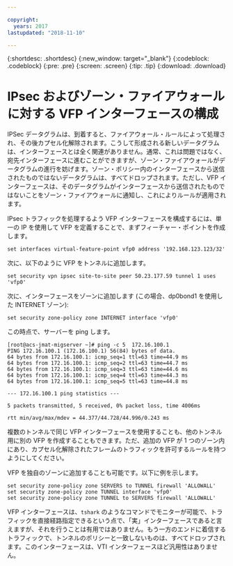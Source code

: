 ```yaml
---

copyright:
  years: 2017
lastupdated: "2018-11-10"

---
```


{:shortdesc: .shortdesc}
{:new_window: target="_blank"}
{:codeblock: .codeblock}
{:pre: .pre}
{:screen: .screen}
{:tip: .tip}
{:download: .download}

# IPsec およびゾーン・ファイアウォールに対する VFP インターフェースの構成
IPSec データグラムは、到着すると、ファイアウォール・ルールによって処理され、その後カプセル化解除されます。こうして形成される新しいデータグラムは、インターフェースとは全く関連がありません。通常、これは問題ではなく、宛先インターフェースに進むことができますが、ゾーン・ファイアウォールがデータグラムの進行を妨げます。ゾーン・ポリシー内のインターフェースから送信されたものではないデータグラムは、すべてドロップされます。ただし、VFP インターフェースは、そのデータグラムがインターフェースから送信されたものではないことをゾーン・ファイアウォールに通知し、これによりルールが適用されます。 

IPsec トラフィックを処理するよう VFP インターフェースを構成するには、単一の IP を使用して VFP を定義することで、まずフィーチャー・ポイントを作成します。

```
set interfaces virtual-feature-point vfp0 address '192.168.123.123/32'
```

次に、以下のように VFP をトンネルに追加します。

```
set security vpn ipsec site-to-site peer 50.23.177.59 tunnel 1 uses 'vfp0'
```

次に、インターフェースをゾーンに追加します (この場合、dp0bond1 を使用した INTERNET ゾーン):

```
set security zone-policy zone INTERNET interface 'vfp0'
```

この時点で、サーバーを ping します。

```
[root@acs-jmat-migserver ~]# ping -c 5  172.16.100.1
PING 172.16.100.1 (172.16.100.1) 56(84) bytes of data.
64 bytes from 172.16.100.1: icmp_seq=1 ttl=63 time=44.9 ms
64 bytes from 172.16.100.1: icmp_seq=2 ttl=63 time=44.7 ms
64 bytes from 172.16.100.1: icmp_seq=3 ttl=63 time=44.6 ms
64 bytes from 172.16.100.1: icmp_seq=4 ttl=63 time=44.3 ms
64 bytes from 172.16.100.1: icmp_seq=5 ttl=63 time=44.8 ms

--- 172.16.100.1 ping statistics ---

5 packets transmitted, 5 received, 0% packet loss, time 4006ms

rtt min/avg/max/mdev = 44.377/44.728/44.996/0.243 ms
```

複数のトンネルで同じ VFP インターフェースを使用することも、他のトンネル用に別の VFP を作成することもできます。ただ、追加の VFP が 1 つのゾーン内にあり、カプセル化解除されたフレームのトラフィックを許可するルールを持つようにしてください。

VFP を独自のゾーンに追加することも可能です。以下に例を示します。

```
set security zone-policy zone SERVERS to TUNNEL firewall 'ALLOWALL'
set security zone-policy zone TUNNEL interface 'vfp0'
set security zone-policy zone TUNNEL to SERVERS firewall 'ALLOWALL'
```

VFP インターフェースは、`tshark` のようなコマンドでモニターが可能で、トラフィックを直接経路指定できるという点で、「実」インターフェースであると言えますが、それを行うことは有用ではありません。もう一方のエンドに着信するトラフィックで、トンネルのポリシーと一致しないものは、すべてドロップされます。このインターフェースは、VTI インターフェースほど汎用性はありません。
